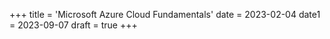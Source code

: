 +++
title = 'Microsoft Azure Cloud Fundamentals'
date = 2023-02-04
date1 = 2023-09-07
draft = true
+++

